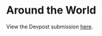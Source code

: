 # Around the World

View the Devpost submission <a href="https://devpost.com/software/around-the-world-r8nqa3">here</a>.
